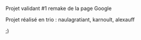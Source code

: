 Projet validant #1 remake de la page Google

Projet réalisé en trio : naulagratiant, karnoult, alexauff

;)
